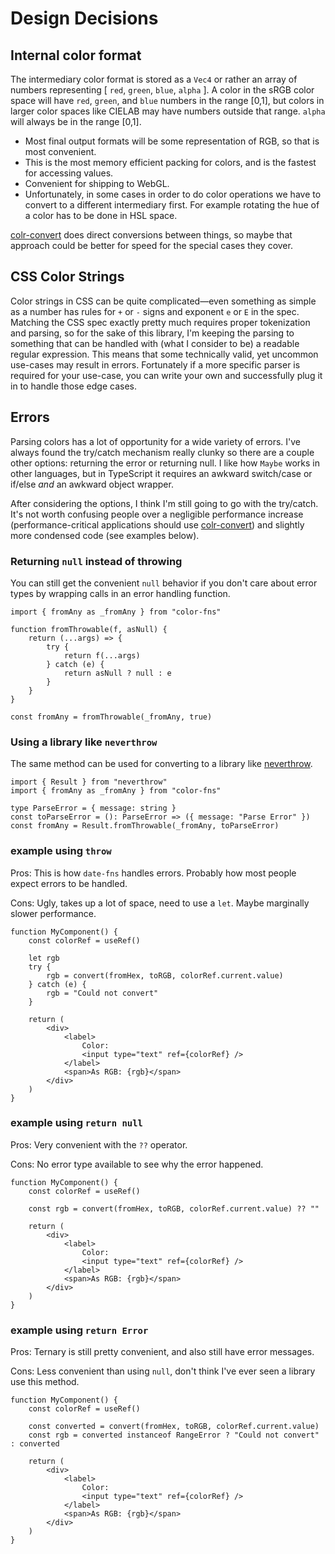 # Design Decisions

## Internal color format

The intermediary color format is stored as a `Vec4` or rather an array of numbers representing \[ `red`, `green`, `blue`, `alpha` ]. A color in the sRGB color space will have `red`, `green`, and `blue` numbers in the range \[0,1], but colors in larger color spaces like CIELAB may have numbers outside that range. `alpha` will always be in the range \[0,1].

- Most final output formats will be some representation of RGB, so that is most convenient.
- This is the most memory efficient packing for colors, and is the fastest for accessing values.
- Convenient for shipping to WebGL.
- Unfortunately, in some cases in order to do color operations we have to convert to a different intermediary first. For example rotating the hue of a color has to be done in HSL space.

[colr-convert] does direct conversions between things, so maybe that approach could be better for speed for the special cases they cover.

[colr-convert]: https://github.com/stayradiated/colr/blob/master/index.js

## CSS Color Strings

Color strings in CSS can be quite complicated—even something as simple as a number has rules for `+` or `-` signs and exponent `e` or `E` in the spec. Matching the CSS spec exactly pretty much requires proper tokenization and parsing, so for the sake of this library, I'm keeping the parsing to something that can be handled with (what I consider to be) a readable regular expression. This means that some technically valid, yet uncommon use-cases may result in errors. Fortunately if a more specific parser is required for your use-case, you can write your own and successfully plug it in to handle those edge cases.

## Errors

Parsing colors has a lot of opportunity for a wide variety of errors. I've always found the try/catch mechanism really clunky so there are a couple other options: returning the error or returning null. I like how `Maybe` works in other languages, but in TypeScript it requires an awkward switch/case or if/else _and_ an awkward object wrapper.

After considering the options, I think I'm still going to go with the try/catch. It's not worth confusing people over a negligible performance increase (performance-critical applications should use [colr-convert]) and slightly more condensed code (see examples below).

### Returning `null` instead of throwing

You can still get the convenient `null` behavior if you don't care about error types by wrapping calls in an error handling function.

[neverthrow]: https://github.com/supermacro/neverthrow

```tsx
import { fromAny as _fromAny } from "color-fns"

function fromThrowable(f, asNull) {
	return (...args) => {
		try {
			return f(...args)
		} catch (e) {
			return asNull ? null : e
		}
	}
}

const fromAny = fromThrowable(_fromAny, true)
```

### Using a library like `neverthrow`

The same method can be used for converting to a library like [neverthrow].

```tsx
import { Result } from "neverthrow"
import { fromAny as _fromAny } from "color-fns"

type ParseError = { message: string }
const toParseError = (): ParseError => ({ message: "Parse Error" })
const fromAny = Result.fromThrowable(_fromAny, toParseError)
```

### example using `throw`

Pros: This is how `date-fns` handles errors. Probably how most people expect errors to be handled.

Cons: Ugly, takes up a lot of space, need to use a `let`. Maybe marginally slower performance.

```tsx
function MyComponent() {
	const colorRef = useRef()

	let rgb
	try {
		rgb = convert(fromHex, toRGB, colorRef.current.value)
	} catch (e) {
		rgb = "Could not convert"
	}

	return (
		<div>
			<label>
				Color:
				<input type="text" ref={colorRef} />
			</label>
			<span>As RGB: {rgb}</span>
		</div>
	)
}
```

### example using `return null`

Pros: Very convenient with the `??` operator.

Cons: No error type available to see why the error happened.

```tsx
function MyComponent() {
	const colorRef = useRef()

	const rgb = convert(fromHex, toRGB, colorRef.current.value) ?? ""

	return (
		<div>
			<label>
				Color:
				<input type="text" ref={colorRef} />
			</label>
			<span>As RGB: {rgb}</span>
		</div>
	)
}
```

### example using `return Error`

Pros: Ternary is still pretty convenient, and also still have error messages.

Cons: Less convenient than using `null`, don't think I've ever seen a library use this method.

```tsx
function MyComponent() {
	const colorRef = useRef()

	const converted = convert(fromHex, toRGB, colorRef.current.value)
	const rgb = converted instanceof RangeError ? "Could not convert" : converted

	return (
		<div>
			<label>
				Color:
				<input type="text" ref={colorRef} />
			</label>
			<span>As RGB: {rgb}</span>
		</div>
	)
}
```
